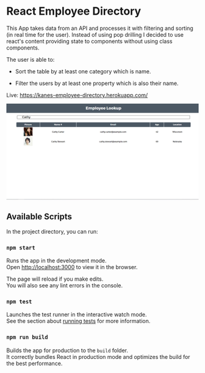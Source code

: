 # React Employee Directory

This App takes data from an API and processes it with filtering and sorting (in real time for the user). Instead of using pop drilling I decided to use react's content providing state to components without using class components.

The user is able to:

  * Sort the table by at least one category which is name.

  * Filter the users by at least one property which is also their name.

Live: https://kanes-employee-directory.herokuapp.com/


![markdown-preview-image](public/img/markdown-preview-image.png)

## Available Scripts

In the project directory, you can run:

### `npm start`

Runs the app in the development mode.<br />
Open [http://localhost:3000](http://localhost:3000) to view it in the browser.

The page will reload if you make edits.<br />
You will also see any lint errors in the console.

### `npm test`

Launches the test runner in the interactive watch mode.<br />
See the section about [running tests](https://facebook.github.io/create-react-app/docs/running-tests) for more information.

### `npm run build`

Builds the app for production to the `build` folder.<br />
It correctly bundles React in production mode and optimizes the build for the best performance.

